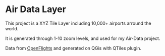 # Air Data Layer

This project is a XYZ Tile Layer including 10,000+ airports arround the world.


It is generated through 1-10 zoom levels, and used for my Air-Data project.



Data from [OpenFlights](https://openflights.org/) and generated on QGis with QTiles plugin.
